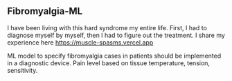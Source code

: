## Fibromyalgia-ML
I have been living with this hard syndrome my entire life.
First, I had to diagnose myself by myself, then I had to figure out the treatment.
I share my experience here https://muscle-spasms.vercel.app

ML model to specify fibromyalgia cases in patients should be implemented in a diagnostic device. 
Pain level based on tissue temperature, tension, sensitivity.
